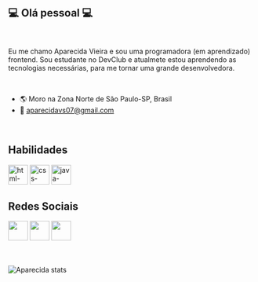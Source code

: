 ## :computer: Olá pessoal :computer:
<br>

Eu me chamo Aparecida Vieira e sou uma programadora (em aprendizado) frontend.
Sou estudante no DevClub e atualmete estou aprendendo as tecnologias necessárias, para me tornar uma grande desenvolvedora.

<br>

- :earth_americas: Moro na Zona Norte de São Paulo-SP, Brasil
- :email: aparecidavs07@gmail.com

<br>

## Habilidades

<div {display="inline"} >
<img src="https://img.icons8.com/?size=100&id=20909&format=png&color=000000" width="40px" alt="html-logo">
<img src="https://img.icons8.com/?size=100&id=21278&format=png&color=000000" width="40px" alt="css-logo">
<img src="https://img.icons8.com/?size=100&id=108784&format=png&color=000000" width="40px" alt="java-logo">
</div>

## Redes Sociais 

<div {display="inline"} > 
<a href="https://www.instagram.com/paixaoap07/" target=”_blank ><img src="https://img.icons8.com/?size=100&id=32323&format=png&color=000000" width="40px"><a>
<a href="https://www.facebook.com/paixao.aparecida/ target="><img src="https://img.icons8.com/?size=100&id=118497&format=png&color=000000" width="40px"><a>
<img src="https://img.icons8.com/?size=100&id=13930&format=png&color=000000" width="40px">
</div>

<br>
<br>

![Aparecida stats](https://github-readme-stats.vercel.app/api?username=aparecida07&show_icons=true&theme=transparent)
